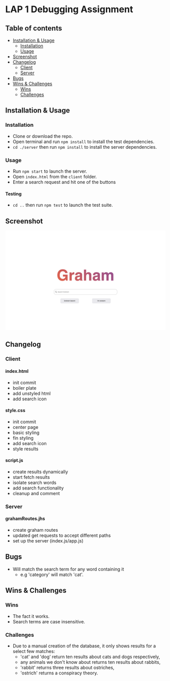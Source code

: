# LAP 1 Debugging Assignment

## Table of contents

- [Installation & Usage](#installation--usage)
  - [Installation](#installation)
  - [Usage](#usage)
- [Screenshot](#screenshot)
- [Changelog](#changelog)
  - [Client](#client)
  - [Server](#server)
- [Bugs](#bugs)
- [Wins & Challenges](#wins--challenges)
  - [Wins](#wins)
  - [Challenges](#challenges)

## Installation & Usage

### Installation

- Clone or download the repo.
- Open terminal and run `npm install` to install the test dependencies.
- `cd ./server` then run `npm install` to install the server dependencies.

### Usage

- Run `npm start` to launch the server.
- Open `index.html` from the `client` folder.
- Enter a search request and hit one of the buttons

#### Testing

- `cd ..` then run `npm test` to launch the test suite.

## Screenshot

![Screenshot](client/img/screenshot.png)

## Changelog

### Client

#### index.html

- init commit
- boiler plate
- add unstyled html
- add search icon

#### style.css

- init commit
- center page
- basic styling
- fin styling
- add search icon
- style results

#### script.js

- create results dynamically
- start fetch results
- isolate search words
- add search functionality
- cleanup and comment

### Server

#### grahamRoutes.jhs

- create graham routes
- updated get requests to accept different paths
- set up the server (index.js/app.js)

## Bugs

- Will match the search term for any word containing it
  - e.g 'category' will match 'cat'.

## Wins & Challenges

### Wins

- The fact it works.
- Search terms are case insensitive.

### Challenges

- Due to a manual creation of the database, it only shows results for a select few matches:
  - 'cat' and 'dog' return ten results about cats and dogs respectively,
  - any animals we don't know about returns ten results about rabbits,
  - 'rabbit' returns three results about ostriches,
  - 'ostrich' returns a conspiracy theory.
